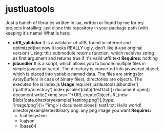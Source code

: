 # justluatools
Just a bunch of libraries written in lua, written or found by me for my projects
Installing: just clone this repository in your package.path (with keeping it's name)
What is here:
* **utf8_validator**
	It is a validator of utf8, found in internet and optimized(but now it looks REALLY ugly, don't like it-use original version)
	Using: this submodule returns function, which receives string as first argument and returns true if it's valid utf8 text
	**Requires:**
	nothing
* **jsbundler**
	It is a script, which allows you to bundle multiple files in simple javascript script.
	The directory is converted into javascript object, which is placed into variable named data. The files are strings(or ArrayBuffers in case of binary files), directories are objects. The executed file is index.js
	**Usage**
		require('justluatools.jsbundler')('path/to/directory')
	index.js: 
		alert(data['test1.txt'])
		document.open()
		document.write('<img src="'+URL.createObjectURL(new Blob([data.directoryexample['testimg.png']],{type: 'image/png'}))+'"img></img>')
		document.close()
	test1.txt:
		Hello world!
	directoryexample/testbinary.png: any png image you want
	**Requires:**
	- luafilesystem
	- luajson
	- lbase64